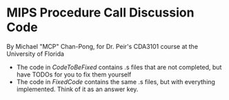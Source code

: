 # MIPS Procedure Call Discussion Code
By Michael "MCP" Chan-Pong, for Dr. Peir's CDA3101 course at the University of Florida

- The code in _CodeToBeFixed_ contains .s files that are not completed, but have TODOs for you to fix them yourself
- The code in _FixedCode_ contains the same .s files, but with everything implemented. Think of it as an answer key.
